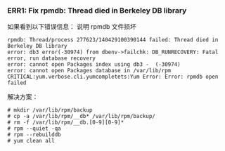 ### ERR1: Fix rpmdb: Thread died in Berkeley DB library
如果看到以下错误信息： 说明 rpmdb 文件损坏

    rpmdb: Thread/process 277623/140429100390144 failed: Thread died in Berkeley DB library
    error: db3 error(-30974) from dbenv->failchk: DB_RUNRECOVERY: Fatal error, run database recovery
    error: cannot open Packages index using db3 -  (-30974)
    error: cannot open Packages database in /var/lib/rpm
    CRITICAL:yum.verbose.cli.yumcompletets:Yum Error: Error: rpmdb open failed
  
解决方案：

    # mkdir /var/lib/rpm/backup
    # cp -a /var/lib/rpm/__db* /var/lib/rpm/backup/
    # rm -f /var/lib/rpm/__db.[0-9][0-9]*
    # rpm --quiet -qa
    # rpm --rebuilddb
    # yum clean all
